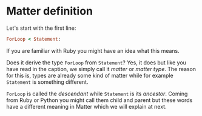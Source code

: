 # Matter definition

Let's start with the first line:

```ruby
ForLoop < Statement:
```

If you are familiar with Ruby you might have an idea what this means.

Does it derive the type `ForLoop` from `Statement`? Yes, it does but like you have read in the caption, we simply call it _matter_ or _matter type_. The reason for this is, types are already some kind of matter while for example `Statement` is something different.

`ForLoop` is called the _descendant_ while `Statement` is its _ancestor_. Coming from Ruby or Python you might call them child and parent but these words have a different meaning in Matter which we will explain at next.

